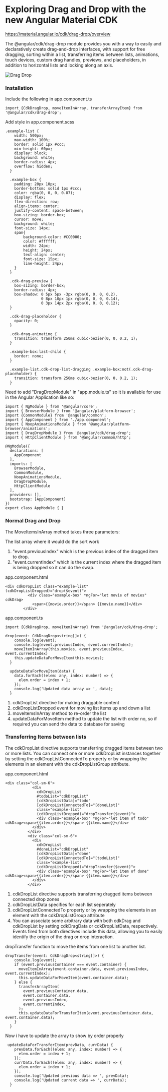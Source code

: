 # Exploring Drag and Drop with the new Angular Material CDK
https://material.angular.io/cdk/drag-drop/overview

The @angular/cdk/drag-drop module provides you with a way to easily and declaratively create drag-and-drop interfaces, with support for free dragging, sorting within a list, transferring items between lists, animations, touch devices, custom drag handles, previews, and placeholders, in addition to horizontal lists and locking along an axis.

![Drag Drop](dragdrop.gif)

### Installation

Include the following in app.component.ts
```
import {CdkDragDrop, moveItemInArray, transferArrayItem} from '@angular/cdk/drag-drop';
```

Add style in app.component.scss
```
.example-list {
    width: 500px;
    max-width: 100%;
    border: solid 1px #ccc;
    min-height: 60px;
    display: block;
    background: white;
    border-radius: 4px;
    overflow: hidden;
  }
  
  .example-box {
    padding: 20px 10px;
    border-bottom: solid 1px #ccc;
    color: rgba(0, 0, 0, 0.87);
    display: flex;
    flex-direction: row;
    align-items: center;
    justify-content: space-between;
    box-sizing: border-box;
    cursor: move;
    background: white;
    font-size: 14px;
    span{
        background-color: #CC0000;
        color: #ffffff;
        width: 24px;
        height: 24px;
        text-align: center;
        font-size: 15px;
        line-height: 24px;
    }
  }
  
  .cdk-drag-preview {
    box-sizing: border-box;
    border-radius: 4px;
    box-shadow: 0 5px 5px -3px rgba(0, 0, 0, 0.2),
                0 8px 10px 1px rgba(0, 0, 0, 0.14),
                0 3px 14px 2px rgba(0, 0, 0, 0.12);
  }
  
  .cdk-drag-placeholder {
    opacity: 0;
  }
  
  .cdk-drag-animating {
    transition: transform 250ms cubic-bezier(0, 0, 0.2, 1);
  }
  
  .example-box:last-child {
    border: none;
  }
  
  .example-list.cdk-drop-list-dragging .example-box:not(.cdk-drag-placeholder) {
    transition: transform 250ms cubic-bezier(0, 0, 0.2, 1);
  }
```

Need to add "DragDropModule" in "app.module.ts" so it is available for use in the Angular Application like so:
```
import { NgModule } from '@angular/core';
import { BrowserModule } from '@angular/platform-browser';
import {CommonModule} from '@angular/common';
import { AppComponent } from './app.component';
import { NoopAnimationsModule } from '@angular/platform-browser/animations';
import { DragDropModule } from '@angular/cdk/drag-drop';
import { HttpClientModule } from '@angular/common/http';

@NgModule({
  declarations: [
    AppComponent
  ],
  imports: [
    BrowserModule,
    CommonModule,
    NoopAnimationsModule,
    DragDropModule,
    HttpClientModule
  ],
  providers: [],
  bootstrap: [AppComponent]
})
export class AppModule { }
```


### Normal Drag and Drop

The MoveItemsInArray method takes three parameters:

The list array where it would do the sort work
1. "event.previousIndex" which is the previous index of the dragged item to drop.
2. "event.currentIndex" which is the current index where the dragged item is being dropped so it can do the swap.

app.component.html
```
<div cdkDropList class="example-list" (cdkDropListDropped)="drop($event)">  
          <div class="example-box" *ngFor="let movie of movies" cdkDrag>
            <span>{{movie.order}}</span> {{movie.name}}</div>
        </div>
```
app.component.ts
```
import {CdkDragDrop, moveItemInArray} from '@angular/cdk/drag-drop';

drop(event: CdkDragDrop<string[]>) {
    console.log(event);
    console.log(event.previousIndex, event.currentIndex);
    moveItemInArray(this.movies, event.previousIndex, event.currentIndex)
    this.updateDataForMoveItem(this.movies);
  }

  updateDataForMoveItem(data) {
    data.forEach((elem: any, index: number) => {
      elem.order = index + 1;
    });
    console.log('Updated data array => ', data);
  }
```

1. cdkDropList directive for making draggable content
2. cdkDropListDropped event for moving list items up and down a list
3. moveItemsInArray method to re-order the list
4. updateDataForMoveItem method to update the list with order no, so if required you can send the data to database for saving

### Transferring Items between lists
The cdkDropList directive supports transferring dragged items between two or more lists.
You can connect one or more cdkDropList instances together by setting the cdkDropListConnectedTo property or by wrapping the elements in an element with the cdkDropListGroup attribute.

app.component.html
```
<div class="col-sm-6">
            <div
              cdkDropList
              #todoList="cdkDropList"
              [cdkDropListData]="todo"
              [cdkDropListConnectedTo]="[doneList]"
              class="example-list"
              (cdkDropListDropped)="dropTransfer($event)">
              <div class="example-box" *ngFor="let item of todo" cdkDrag><span>{{item.order}}</span> {{item.name}}</div>
            </div>
          </div>
          <div class="col-sm-6">
            <div
              cdkDropList
              #doneList="cdkDropList"
              [cdkDropListData]="done"
              [cdkDropListConnectedTo]="[todoList]"
              class="example-list"
              (cdkDropListDropped)="dropTransfer($event)">
              <div class="example-box" *ngFor="let item of done" cdkDrag><span>{{item.order}}</span> {{item.name}}</div>
            </div>
          </div>
```

1. cdkDropList directive supports transferring dragged items between connected drop zones
2. cdkDropListData specifies for each list seperately
3. cdkDropListConnectedTo property or by wrapping the elements in an element with the cdkDropListGroup attribute
4. You can associate some arbitrary data with both cdkDrag and cdkDropList by setting cdkDragData or cdkDropListData, respectively. Events fired from both directives include this data, allowing you to easily identify the origin of the drag or drop interaction.

dropTransfer function to move the items from one list to another list.
```
dropTransfer(event: CdkDragDrop<string[]>) {
    console.log(event);
    if (event.previousContainer === event.container) {
      moveItemInArray(event.container.data, event.previousIndex, event.currentIndex);
      this.updateDataForMoveItem(event.container.data);
    } else {
      transferArrayItem(
        event.previousContainer.data,
        event.container.data,
        event.previousIndex,
        event.currentIndex,
      );
      this.updateDataForTransferItem(event.previousContainer.data, event.container.data);
    }
  }
```

Now i have to update the array to show by order properly
```
 updateDataForTransferItem(prevData, currData) {
    prevData.forEach((elem: any, index: number) => {
      elem.order = index + 1;
    });
    currData.forEach((elem: any, index: number) => {
      elem.order = index + 1;
    });
    console.log('Updated previous data => ', prevData);
    console.log('Updated current data => ', currData);
  }
```

